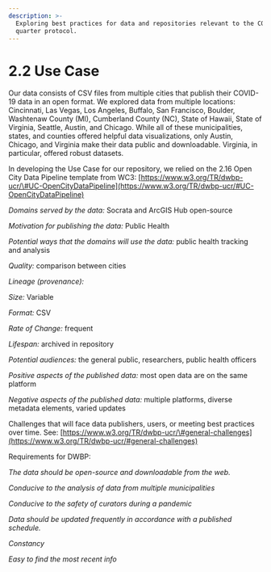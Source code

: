 ```yaml
---
description: >-
  Exploring best practices for data and repositories relevant to the COVID-19
  quarter protocol.
---
```


# 2.2 Use Case

Our data consists of CSV files from multiple cities that publish their COVID-19 data in an open format.  We explored data from multiple locations: Cincinnati, Las Vegas, Los Angeles, Buffalo, San Francisco, Boulder, Washtenaw County \(MI\), Cumberland County \(NC\), State of Hawaii, State of Virginia, Seattle, Austin, and Chicago. While all of these municipalities, states, and counties offered helpful data visualizations, only Austin, Chicago, and Virginia make their data public and downloadable. Virginia, in particular, offered robust datasets.

In developing the Use Case for our repository, we relied on the 2.16 Open City Data Pipeline template from WC3: [https://www.w3.org/TR/dwbp-ucr/\#UC-OpenCityDataPipeline](https://www.w3.org/TR/dwbp-ucr/#UC-OpenCityDataPipeline)

_Domains served by the data:_ Socrata and ArcGIS Hub open-source 

_Motivation for publishing the data:_ Public Health 

_Potential ways that the domains will use the data:_ public health tracking and analysis 

_Quality:_ comparison between cities 

_Lineage \(provenance\):_ 

_Size:_ Variable 

_Format:_ CSV 

_Rate of Change:_ frequent 

_Lifespan:_ archived in repository

_Potential audiences:_ the general public, researchers, public health officers 

_Positive aspects of the published data:_ most open data are on the same platform

_Negative aspects of the published data:_ multiple platforms, diverse metadata elements, varied updates 

Challenges that will face data publishers, users, or meeting best practices over time. See: [https://www.w3.org/TR/dwbp-ucr/\#general-challenges](https://www.w3.org/TR/dwbp-ucr/#general-challenges) 

Requirements for DWBP: 

_The data should be open-source and downloadable from the web._ 

_Conducive to the analysis of data from multiple municipalities_ 

_Conducive to the safety of curators during a pandemic_ 

_Data should be updated frequently in accordance with a published schedule._ 

_Constancy_ 

_Easy to find the most recent info_







